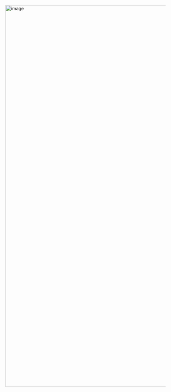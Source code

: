 <img src="blob:chrome-untrusted://media-app/10f45b6c-f218-4cbc-8426-666fc3a839e4" alt=""/><img width="1200" height="1200" alt="image" src="https://github.com/user-attachments/assets/1788ca1f-25e1-409f-9a12-a30f00ec3449" />

